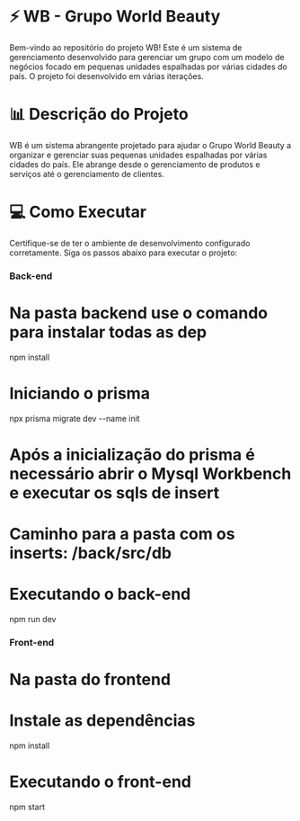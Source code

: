 # ⚡️ WB - Grupo World Beauty
Bem-vindo ao repositório do projeto WB! Este é um sistema de gerenciamento desenvolvido para gerenciar um grupo com um modelo de negócios focado em pequenas unidades espalhadas por várias cidades do país. O projeto foi desenvolvido em várias iterações.

# 📊 Descrição do Projeto
WB é um sistema abrangente projetado para ajudar o Grupo World Beauty a organizar e gerenciar suas pequenas unidades espalhadas por várias cidades do país. Ele abrange desde o gerenciamento de produtos e serviços até o gerenciamento de clientes.

# 💻 Como Executar
Certifique-se de ter o ambiente de desenvolvimento configurado corretamente. Siga os passos abaixo para executar o projeto:


### Back-end


# Na pasta backend use o comando para instalar todas as dep
npm install


# Iniciando o prisma
npx prisma migrate dev --name init

# Após a inicialização do prisma é necessário abrir o Mysql Workbench e executar os sqls de insert
# Caminho para a pasta com os inserts: /back/src/db

# Executando o back-end
npm run dev

### Front-end

# Na pasta do frontend
# Instale as dependências
npm install

# Executando o front-end
npm start
